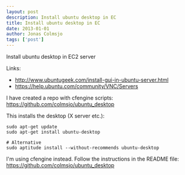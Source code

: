 ```yaml
---
layout: post
description: Install ubuntu desktop in EC
title: Install ubuntu desktop in EC
date: 2013-01-01
author: Jonas Colmsjo
tags: ['post']
---
```


Install ubuntu desktop in EC2 server





Links:

 * http://www.ubuntugeek.com/install-gui-in-ubuntu-server.html
 * https://help.ubuntu.com/community/VNC/Servers
 
 
I have created a repo with cfengine scripts: https://github.com/colmsjo/ubuntu_desktop 
 
This installs the desktop (X server etc.):

```
sudo apt-get update
sudo apt-get install ubuntu-desktop

# Alternative
sudo aptitude install --without-recommends ubuntu-desktop  
```


I'm using cfengine instead. Follow the instructions in the README file: https://github.com/colmsjo/ubuntu_desktop


